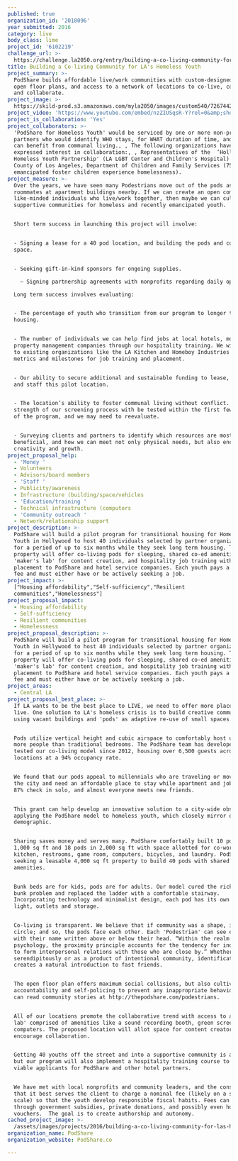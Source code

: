 ```yaml
---
published: true
organization_id: '2018096'
year_submitted: 2016
category: live
body_class: lime
project_id: '6102219'
challenge_url: >-
  https://challenge.la2050.org/entry/building-a-co-living-community-for-las-homeless-youth
title: Building a Co-living Community for LA's Homeless Youth
project_summary: >-
  PodShare builds affordable live/work communities with custom-designed pods,
  open floor plans, and access to a network of locations to co-live, co-work,
  and collaborate.
project_image: >-
  https://skild-prod.s3.amazonaws.com/myla2050/images/custom540/7267442825741-team91.jpg
project_video: 'https://www.youtube.com/embed/nzZIUSqsR-Y?rel=0&amp;showinfo=0'
project_is_collaboration: 'Yes'
project_collaborators: >-
  'PodShare for Homeless Youth' would be serviced by one or more non-profit
  partners who would identify WHO stays, for WHAT duration of time, and HOW they
  can benefit from communal living., , The following organizations have
  expressed interest in collaboration:, , Representatives of the  ’Hollywood
  Homeless Youth Partnership' (LA LGBT Center and Children's Hospital) and 
  County of Los Angeles, Department of Children and Family Services (75% of
  emancipated foster children experience homelessness).
project_measure: >-
  Over the years, we have seen many Podestrians move out of the pods as new
  roommates at apartment buildings nearby. If we can create an open community of
  like-minded individuals who live/work together, then maybe we can cultivate
  supportive communities for homeless and recently emancipated youth. 


  Short term success in launching this project will involve:


  - Signing a lease for a 40 pod location, and building the pods and community
  space.


  - Seeking gift-in-kind sponsors for ongoing supplies.

    — Signing partnership agreements with nonprofits regarding daily operations and staffing.

  Long term success involves evaluating:


  - The percentage of youth who transition from our program to longer term
  housing.


  - The number of individuals we can help find jobs at local hotels, motels, and
  property management companies through our hospitality training. We will look
  to existing organizations like the LA Kitchen and Homeboy Industries for key
  metrics and milestones for job training and placement. 


  - Our ability to secure additional and sustainable funding to lease, equip,
  and staff this pilot location. 


  - The location’s ability to foster communal living without conflict. The
  strength of our screening process with be tested within the first few months
  of the program, and we may need to reevaluate.


  - Surveying clients and partners to identify which resources are most
  beneficial, and how we can meet not only physical needs, but also encourage
  creativity and growth.
project_proposal_help:
  - 'Money '
  - Volunteers
  - Advisors/board members
  - 'Staff '
  - Publicity/awareness
  - Infrastructure (building/space/vehicles
  - 'Education/training '
  - Technical infrastructure (computers
  - 'Community outreach '
  - Network/relationship support
project_description: >-
  PodShare will build a pilot program for transitional housing for Homeless
  Youth in Hollywood to host 40 individuals selected by partner organizations,
  for a period of up to six months while they seek long term housing. The
  property will offer co-living pods for sleeping, shared co-ed amenities, a
  'maker's lab' for content creation, and hospitality job training with
  placement to PodShare and hotel service companies. Each youth pays a nominal
  fee and must either have or be actively seeking a job.
project_impact: >-
  ["Housing affordability","Self-sufficiency","Resilient
  communities","Homelessness"]
project_proposal_impact:
  - Housing affordability
  - Self-sufficiency
  - Resilient communities
  - Homelessness
project_proposal_description: >-
  PodShare will build a pilot program for transitional housing for Homeless
  Youth in Hollywood to host 40 individuals selected by partner organizations,
  for a period of up to six months while they seek long term housing. The
  property will offer co-living pods for sleeping, shared co-ed amenities, a
  'maker's lab' for content creation, and hospitality job training with
  placement to PodShare and hotel service companies. Each youth pays a nominal
  fee and must either have or be actively seeking a job.
project_areas:
  - Central LA
project_proposal_best_place: >-
  If LA wants to be the best place to LIVE, we need to offer more places to
  live. One solution to LA's homeless crisis is to build creative communities
  using vacant buildings and 'pods' as adaptive re-use of small spaces.


  Pods utilize vertical height and cubic airspace to comfortably host up to 4X
  more people than traditional bedrooms. The PodShare team has developed and
  tested our co-living model since 2012, housing over 6,500 guests across three
  locations at a 94% occupancy rate.


  We found that our pods appeal to millennials who are traveling or moving to
  the city and need an affordable place to stay while apartment and job hunting.
  87% check in solo, and almost everyone meets new friends.


  This grant can help develop an innovative solution to a city-wide obstacle by
  applying the PodShare model to homeless youth, which closely mirror our
  demographic.


  Sharing saves money and serves many. PodShare comfortably built 10 pods in
  1,000 sq ft and 18 pods in 2,000 sq ft with space allotted for co-working, a
  kitchen, restrooms, game room, computers, bicycles, and laundry. PodShare is
  seeking a leasable 4,000 sq ft property to build 40 pods with shared
  amenities.


  Bunk beds are for kids, pods are for adults. Our model cured the rickety top
  bunk problem and replaced the ladder with a comfortable stairway.
  Incorporating technology and minimalist design, each pod has its own TV,
  light, outlets and storage. 


  Co-living is transparent. We believe that if community was a shape, it'd be a
  circle; and so, the pods face each other. Each 'Podestrian' can see every one,
  with their name written above or below their head. “Within the realm of social
  psychology, the proximity principle accounts for the tendency for individuals
  to form interpersonal relations with those who are close by.” Whether
  serendipitously or as a product of intentional community, identification
  creates a natural introduction to fast friends.


  The open floor plan offers maximum social collisions, but also cultivates
  accountability and self-policing to prevent any inappropriate behavior. You
  can read community stories at http://thepodshare.com/podestrians.


  All of our locations promote the collaborative trend with access to a 'maker's
  lab' comprised of amenities like a sound recording booth, green screen, and
  computers. The proposed location will allot space for content creators and
  encourage collaboration.


  Getting 40 youths off the street and into a supportive community is a start,
  but our program will also implement a hospitality training course to create
  viable applicants for PodShare and other hotel partners.


  We have met with local nonprofits and community leaders, and the consensus is
  that it best serves the client to charge a nominal fee (likely on a sliding
  scale) so that the youth develop responsible fiscal habits. Fees can be offset
  through government subsidies, private donations, and possibly even housing
  vouchers.  The goal is to create authorship and autonomy.
cached_project_image: >-
  /assets/images/projects/2016/building-a-co-living-community-for-las-homeless-youth/skild-prod.s3.amazonaws.com/myla2050/images/custom540/7267442825741-team91.jpg
organization_name: PodShare
organization_website: PodShare.co

---
```

